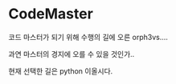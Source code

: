 # CodeMaster

코드 마스터가 되기 위해 수행의 길에 오른 orph3vs....


과연 마스터의 경지에 오를 수 있을 것인가..


현재 선택한 길은 python 이올시다.
